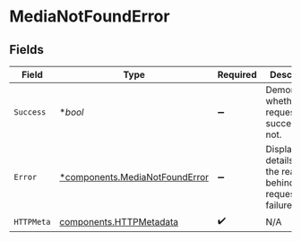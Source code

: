 # MediaNotFoundError


## Fields

| Field                                                                           | Type                                                                            | Required                                                                        | Description                                                                     |
| ------------------------------------------------------------------------------- | ------------------------------------------------------------------------------- | ------------------------------------------------------------------------------- | ------------------------------------------------------------------------------- |
| `Success`                                                                       | **bool*                                                                         | :heavy_minus_sign:                                                              | Demonstrates whether the request is successful or not.                          |
| `Error`                                                                         | [*components.MediaNotFoundError](../../models/components/medianotfounderror.md) | :heavy_minus_sign:                                                              | Displays details about the reasons behind the request's failure.                |
| `HTTPMeta`                                                                      | [components.HTTPMetadata](../../models/components/httpmetadata.md)              | :heavy_check_mark:                                                              | N/A                                                                             |
